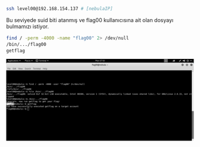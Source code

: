 ```bash
ssh level00@192.168.154.137 # [nebulaIP]
```
Bu seviyede suid biti atanmış ve flag00 kullanıcısına ait olan dosyayı bulmamızı istiyor.

```bash
find / -perm -4000 -name "flag00" 2> /dev/null
/bin/.../flag00
getflag
```
![alt text](nebulaPNG/nebula00.png "nebula00")
